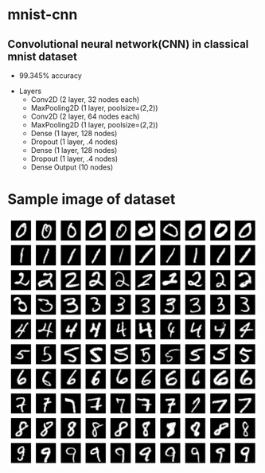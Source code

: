 # mnist-cnn

## Convolutional neural network(CNN) in classical mnist dataset

- 99.345% accuracy

* Layers
  - Conv2D (2 layer, 32 nodes each)
  - MaxPooling2D (1 layer, poolsize=(2,2))
  - Conv2D (2 layer, 64 nodes each)
  - MaxPooling2D (1 layer, poolsize=(2,2))
  - Dense (1 layer, 128 nodes)
  - Dropout (1 layer, .4 nodes)
  - Dense (1 layer, 128 nodes)
  - Dropout (1 layer, .4 nodes)
  - Dense Output (10 nodes)

# Sample image of dataset

![dataset image](output.png)
